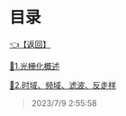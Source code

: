 # 目录  


[👈【返回】](/--目录--/计算机图形学)  


[📜1.光栅化概述](/计算机图形学/光栅化渲染/1.光栅化概述)  

[📜2.时域、频域、滤波、反走样](/计算机图形学/光栅化渲染/2.时域、频域、滤波、反走样)  







> 2023/7/9 2:55:58
